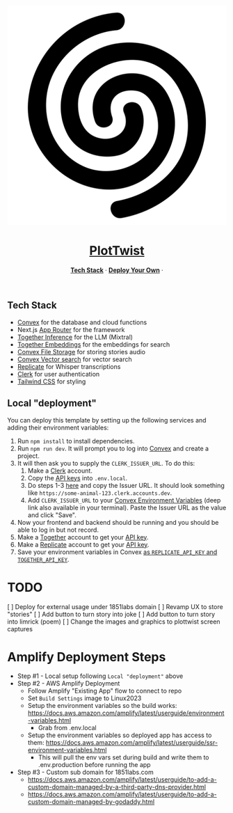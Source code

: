 <a href="https://plottwist.1851labs.com/">
  <img alt="PlotTwist - A fun, lighthearted way to share stories and laugh at themselves" src="/public/images/cyclone.svg">
  <h1 align="center">PlotTwist</h1>
</a>

<p align="center">
</p>

<p align="center">
  <a href="#tech-stack"><strong>Tech Stack</strong></a> ·
  <a href="#deploy-your-own"><strong>Deploy Your Own</strong></a> ·
</p>
<br/>

## Tech Stack

- [Convex](https://convex.dev/) for the database and cloud functions
- Next.js [App Router](https://nextjs.org/docs/app) for the framework
- [Together Inference](https://dub.sh/together-ai) for the LLM (Mixtral)
- [Together Embeddings](https://dub.sh/together-ai) for the embeddings for search
- [Convex File Storage](https://docs.convex.dev/file-storage) for storing stories audio
- [Convex Vector search](https://docs.convex.dev/vector-search) for vector search
- [Replicate](https://replicate.com/) for Whisper transcriptions
- [Clerk](https://clerk.dev/) for user authentication
- [Tailwind CSS](https://tailwindcss.com/) for styling

## Local "deployment"

You can deploy this template by setting up the following services and adding their environment variables:

1. Run `npm install` to install dependencies.
2. Run `npm run dev`. It will prompt you to log into [Convex](https://convex.dev) and create a project.
3. It will then ask you to supply the `CLERK_ISSUER_URL`. To do this:
   1. Make a [Clerk](https://clerk.dev) account.
   2. Copy the [API keys](https://dashboard.clerk.com/last-active?path=api-keys) into `.env.local`.
   3. Do steps 1-3 [here](https://docs.convex.dev/auth/clerk) and copy the Issuer URL.
      It should look something like `https://some-animal-123.clerk.accounts.dev`.
   4. Add `CLERK_ISSUER_URL` to your [Convex Environment Variables](https://dashboard.convex.dev/deployment/settings/environment-variables?var=CLERK_ISSUER_URL)
      (deep link also available in your terminal). Paste the Issuer URL as the value and click "Save".
4. Now your frontend and backend should be running and you should be able to log in but not record.
5. Make a [Together](https://dub.sh/together-ai) account to get your [API key](https://api.together.xyz/settings/api-keys).
6. Make a [Replicate](https://replicate.com) account to get your [API key](https://replicate.com/account/api-tokens).
7. Save your environment variables in Convex [as `REPLICATE_API_KEY` and `TOGETHER_API_KEY`](https://dashboard.convex.dev/deployment/settings/environment-variables?var=REPLICATE_API_KEY&var=TOGETHER_API_KEY).

# TODO
[ ] Deploy for external usage under 1851labs domain
[ ] Revamp UX to store "stories"
[ ] Add button to turn story into joke
[ ] Add button to turn story into limrick (poem)
[ ] Change the images and graphics to plottwist screen captures


# Amplify Deployment Steps
- Step #1 - Local setup following `Local "deployment"` above
- Step #2 - AWS Amplify Deployment
  - Follow Amplify "Existing App" flow to connect to repo
  - Set `Build Settings` image to Linux2023
  - Setup the environment variables so the build works: https://docs.aws.amazon.com/amplify/latest/userguide/environment-variables.html
    - Grab from .env.local
  - Setup the environment variables so deployed app has access to them: https://docs.aws.amazon.com/amplify/latest/userguide/ssr-environment-variables.html
    - This will pull the env vars set during build and write them to .env.production before running the app
- Step #3 - Custom sub domain for 1851labs.com
  - https://docs.aws.amazon.com/amplify/latest/userguide/to-add-a-custom-domain-managed-by-a-third-party-dns-provider.html
  - https://docs.aws.amazon.com/amplify/latest/userguide/to-add-a-custom-domain-managed-by-godaddy.html